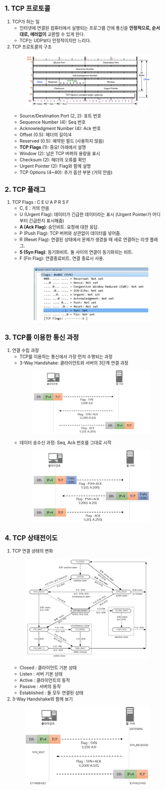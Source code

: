 ## 1. TCP 프로토콜
1. TCP가 하는 일
    - 인터넷에 연결된 컴퓨터에서 실행되는 프로그램 간에 통신을 **안정적으로, 순서대로, 에러없이** 교환할 수 있게 한다.
    - TCP는 UDP보다 안정적이지만 느리다.
2. TCP 프로토콜의 구조<br>
        <figure>
        <img src="../../imgsrc/TCP.PNG" width="500">
        </figure>
    - Source/Destination Port (2, 2): 포트 번호
    - Sequence Number (4): Seq 번호
    - Acknowledgment Number (4): Ack 번호
    - Offset (0.5): 헤더의 길이/4
    - Reserved (0.5): 예약된 필드 (사용하지 않음)
    - **TCP Flags** (1): 중요! 아래에서 설명
    - Window (2): 남은 TCP 버퍼의 용량을 표시
    - Checksum (2): 헤더의 오류를 확인
    - Urgent Pointer (2): Flag와 함께 설명
    - TCP Options (4~40): 추가 옵션 부분 (거의 안씀)

## 2. TCP 플래그
1. TCP Flags : C E U A P R S F
    - C, E : 거의 안씀
    - U (Urgent Flag): 데이터가 긴급한 데이터라는 표시 (Urgent Pointer가 어디부터 긴급한지 표시해줌)
    - **A (Ack Flag)**: 승인비트. 요청에 대한 응답.
    - P (Push Flag): TCP 버퍼와 상관없이 데이터를 넣어줌.
    - R (Reset Flag): 연결된 상태에서 문제가 생겼을 때 새로 연결하는 리셋 플래그.
    - **S (Syn Flag)**: 동기화비트. 둘 사이의 연결이 동기화되는 비트.
    - F (Fin Flag): 연결종료비트. 연결 종료시 사용.<br>
        <figure>
        <img src="../../imgsrc/TCP_Flags.PNG" width="400">
        </figure>


## 3. TCP를 이용한 통신 과정
1. 연결 수립 과정
    - TCP를 이용하는 통신에서 가장 먼저 수행되는 과정
    - 3-Way Handshake: 클라이언트와 서버의 3단계 연결 과정<br>
        <figure>
        <img src="../../imgsrc/3_way_handshake.png" width="400">
        </figure>
    - 데이터 송수신 과정: Seq, Ack 번호를 그대로 시작<br>
        <figure>
        <img src="../../imgsrc/TCP_Data_Comm.png" width="400">
        </figure>
    
## 4. TCP 상태전이도
1. TCP 연결 상태의 변화<br>
        <figure>
        <img src="../../imgsrc/TCP_Comm_Status.PNG" width="400">
        </figure>
    - Closed : 클라이언트 기본 상태
    - Listen : 서버 기본 상태
    - Active : 클라이언트의 동작
    - Passive : 서버의 동작
    - Established : 둘 모두 연결된 상태
2. 3-Way Handshake와 함께 보기<br>
        <figure>
        <img src="../../imgsrc/TCP_Comm_Status_with_3wh.PNG" width="400">
        </figure>
